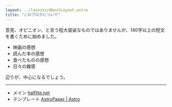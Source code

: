```yaml
---
layout: ../layouts/AboutLayout.astro
title: "このブログについて"
---
```


意見、オピニオン、と言う程大袈裟なものではありませんが、140字以上の短文を書くために始めました。

* 映画の感想
* 読んだ本の感想
* 食べたものの感想
* 日々の雑感

辺りが、中心になるでしょう。

_____

* メイン [halflite.net](https://halflite.net/)
* テンプレート [AstroPaper | Astro](https://astro.build/themes/details/astro-paper/)